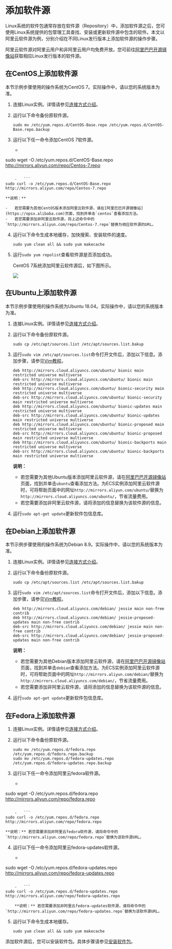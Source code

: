# 添加软件源

Linux系统的软件包通常存放在软件源（Repository）中，添加软件源之后，您可使用Linux系统提供的包管理工具查找、安装或更新软件源中包含的软件。本文以阿里云软件源为例，分别介绍在不同Linux发行版本上添加软件源的操作步骤。

阿里云软件源对阿里云用户和非阿里云用户均免费开放。您可前往[阿里巴巴开源镜像站](https://opsx.alibaba.com)获取相应Linux发行版本的软件源。

## 在CentOS上添加软件源

本节示例步骤使用的操作系统为CentOS 7。实际操作中，请以您的系统版本为准。

1.  连接Linux实例。详情请参见[连接方式介绍](/cn.zh-CN/实例/连接实例/连接方式概述.md)。

2.  运行以下命令备份原软件源。

    ```
    sudo mv /etc/yum.repos.d/CentOS-Base.repo /etc/yum.repos.d/CentOS-Base.repo.backup
    ```

3.  运行以下任一命令添加CentOS 7软件源。

    -   ```
sudo wget -O /etc/yum.repos.d/CentOS-Base.repo http://mirrors.aliyun.com/repo/Centos-7.repo
```

    -   ```
sudo curl -o /etc/yum.repos.d/CentOS-Base.repo http://mirrors.aliyun.com/repo/Centos-7.repo
```

    **说明：**

    -   若您需要为其他CentOS版本添加阿里云软件源，请在[阿里巴巴开源镜像站](https://opsx.alibaba.com)页面，找到并单击`centos`查看添加方法。
    -   若您需要添加非阿里云软件源，将上述命令中的`http://mirrors.aliyun.com/repo/Centos-7.repo`替换为相应软件源的URL。
4.  运行以下命令生成本地缓存，加快搜索、安装软件的速度。

    ```
    sudo yum clean all && sudo yum makecache
    ```

5.  运行`sudo yum repolist`查看软件源是否添加成功。

    CentOS 7系统添加阿里云软件源后，如下图所示。

    ![](https://static-aliyun-doc.oss-accelerate.aliyuncs.com/assets/img/zh-CN/4214359951/p48248.png)


## 在Ubuntu上添加软件源

本节示例步骤使用的操作系统为Ubuntu 18.04。实际操作中，请以您的系统版本为准。

1.  连接Linux实例。详情请参见[连接方式介绍](/cn.zh-CN/实例/连接实例/连接方式概述.md)。

2.  运行以下命令备份原软件源。

    ```
    sudo cp /etc/apt/sources.list /etc/apt/sources.list.bakup
    ```

3.  运行`sudo vim /etc/apt/sources.list`命令打开文件后，添加以下信息。添加步骤，请参见[Vim教程](/cn.zh-CN/建站教程/Vim教程.md)。

    ```
    deb http://mirrors.cloud.aliyuncs.com/ubuntu/ bionic main restricted universe multiverse
    deb-src http://mirrors.cloud.aliyuncs.com/ubuntu/ bionic main restricted universe multiverse
    deb http://mirrors.cloud.aliyuncs.com/ubuntu/ bionic-security main restricted universe multiverse
    deb-src http://mirrors.cloud.aliyuncs.com/ubuntu/ bionic-security main restricted universe multiverse
    deb http://mirrors.cloud.aliyuncs.com/ubuntu/ bionic-updates main restricted universe multiverse
    deb-src http://mirrors.cloud.aliyuncs.com/ubuntu/ bionic-updates main restricted universe multiverse
    deb http://mirrors.cloud.aliyuncs.com/ubuntu/ bionic-proposed main restricted universe multiverse
    deb-src http://mirrors.cloud.aliyuncs.com/ubuntu/ bionic-proposed main restricted universe multiverse
    deb http://mirrors.cloud.aliyuncs.com/ubuntu/ bionic-backports main restricted universe multiverse
    deb-src http://mirrors.cloud.aliyuncs.com/ubuntu/ bionic-backports main restricted universe multiverse
    ```

    **说明：**

    -   若您需要为其他Ubuntu版本添加阿里云软件源，请在[阿里巴巴开源镜像站](https://opsx.alibaba.com)页面，找到并单击`ubuntu`查看添加方法。为ECS实例添加阿里云软件源时，可将帮助页面中的网址`http://mirrors.aliyun.com/ubuntu/`替换为`http://mirrors.cloud.aliyuncs.com/ubuntu/`，节省流量费用。
    -   若您需要添加非阿里云软件源，请将添加的信息替换为该软件源的信息。
4.  运行`sudo apt-get update`更新软件包信息库。


## 在Debian上添加软件源

本节示例步骤使用的操作系统为Debian 8.9。实际操作中，请以您的系统版本为准。

1.  连接Linux实例。详情请参见[连接方式介绍](/cn.zh-CN/实例/连接实例/连接方式概述.md)。

2.  运行以下命令备份原软件源。

    ```
    sudo cp /etc/apt/sources.list /etc/apt/sources.list.bakup
    ```

3.  运行`sudo vim /etc/apt/sources.list`命令打开文件后，添加以下信息。添加步骤，请参见[Vim教程](/cn.zh-CN/建站教程/Vim教程.md)。

    ```
    deb http://mirrors.cloud.aliyuncs.com/debian/ jessie main non-free contrib
    deb http://mirrors.cloud.aliyuncs.com/debian/ jessie-proposed-updates main non-free contrib
    deb-src http://mirrors.cloud.aliyuncs.com/debian/ jessie main non-free contrib
    deb-src http://mirrors.cloud.aliyuncs.com/debian/ jessie-proposed-updates main non-free contrib
    ```

    **说明：**

    -   若您需要为其他Debian版本添加阿里云软件源，请在[阿里巴巴开源镜像站](https://opsx.alibaba.com)页面，找到并单击`debian`查看添加方法。为ECS实例添加阿里云软件源时，可将帮助页面中的网址`http://mirrors.aliyun.com/debian/`替换为`http://mirrors.cloud.aliyuncs.com/debian/`，节省流量费用。
    -   若您需要添加非阿里云软件源，请将添加的信息替换为该软件源的信息。
4.  运行`sudo apt-get update`更新软件包信息库。


## 在Fedora上添加软件源

1.  连接Linux实例。详情请参见[连接方式介绍](/cn.zh-CN/实例/连接实例/连接方式概述.md)。

2.  运行以下命令备份原软件源。

    ```
    sudo mv /etc/yum.repos.d/fedora.repo /etc/yum.repos.d/fedora.repo.backup
    sudo mv /etc/yum.repos.d/fedora-updates.repo /etc/yum.repos.d/fedora-updates.repo.backup
    ```

3.  运行以下任一命令添加阿里云fedora软件源。

    -   ```
sudo wget -O /etc/yum.repos.d/fedora.repo http://mirrors.aliyun.com/repo/fedora.repo
```

    -   ```
sudo curl -o /etc/yum.repos.d/fedora.repo http://mirrors.aliyun.com/repo/fedora.repo
```

    **说明：** 若您需要添加非阿里云fedora软件源，请将命令中的`http://mirrors.aliyun.com/repo/fedora.repo`替换为该软件源URL。

4.  运行以下任一命令添加阿里云fedora-updates软件源。

    -   ```
sudo wget -O /etc/yum.repos.d/fedora-updates.repo http://mirrors.aliyun.com/repo/fedora-updates.repo
```

    -   ```
sudo curl -o /etc/yum.repos.d/fedora-updates.repo http://mirrors.aliyun.com/repo/fedora-updates.repo
```

        **说明：** 若您需要添加非阿里云fedora-updates软件源，请将命令中的`http://mirrors.aliyun.com/repo/fedora-updates.repo`替换为该软件源URL。

5.  运行以下命令生成本地缓存。

    ```
    sudo yum clean all && sudo yum makecache
    ```


添加软件源后，您可以安装软件包。具体步骤请参见[安装软件包](/cn.zh-CN/实例/管理实例/管理Linux实例软件/安装软件包.md)。

